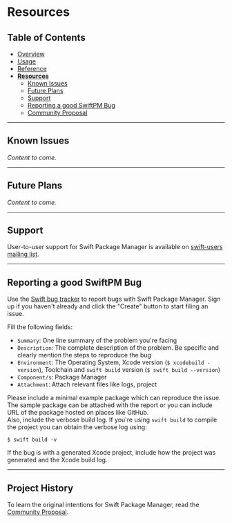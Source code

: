 # Resources

## Table of Contents

* [Overview](README.md)
* [Usage](Usage.md)
* [Reference](Reference.md)
* [**Resources**](Resources.md)
  * [Known Issues](#known-issues)
  * [Future Plans](#future-plans)
  * [Support](#support)
  * [Reporting a good SwiftPM Bug](#reporting-a-good-swiftpm-bug)
  * [Community Proposal](#community-proposal)

---

## Known Issues

*Content to come.*

---

## Future Plans

*Content to come.*

---

## Support

User-to-user support for Swift Package Manager is available on [swift-users mailing list](mailto:swift-users@swift.org).

---

## Reporting a good SwiftPM Bug

Use the [Swift bug tracker](http://bugs.swift.org) to report bugs with Swift Package Manager. Sign up if you haven't already and click the "Create" button to start filing an issue.  

Fill the following fields:
* `Summary`: One line summary of the problem you're facing  
* `Description`: The complete description of the problem. Be specific and clearly mention the steps to reproduce the bug  
* `Environment`: The Operating System, Xcode version (`$ xcodebuild -version`), Toolchain and `swift build` version (`$ swift build --version`)  
* `Component/s`: Package Manager  
* `Attachment`: Attach relevant files like logs, project

Please include a minimal example package which can reproduce the issue. The sample package can be attached with the report or you can include URL of the package hosted on places like GitHub.  
Also, include the verbose build log. If you're using `swift build` to compile the project you can obtain the verbose log using:

    $ swift build -v

If the bug is with a generated Xcode project, include how the project was generated and the Xcode build log.

---

## Project History

To learn the original intentions for Swift Package Manager, read the [Community Proposal](PackageManagerCommunityProposal.md).




